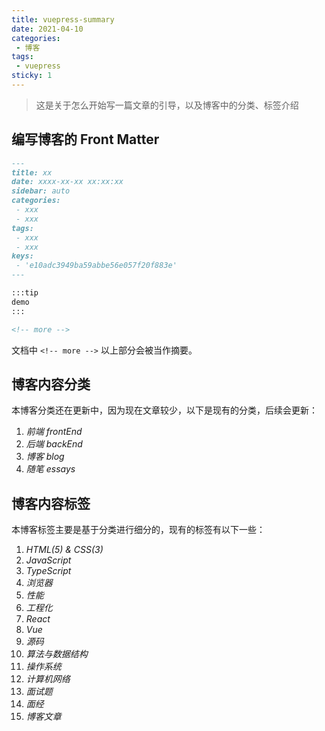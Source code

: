```yaml
---
title: vuepress-summary
date: 2021-04-10
categories:
 - 博客
tags:
 - vuepress
sticky: 1
---
```


<!-- more -->




> 这是关于怎么开始写一篇文章的引导，以及博客中的分类、标签介绍

## 编写博客的 Front Matter

```markdown
---
title: xx
date: xxxx-xx-xx xx:xx:xx
sidebar: auto
categories:
 - xxx
 - xxx
tags:
 - xxx
 - xxx
keys:
 - 'e10adc3949ba59abbe56e057f20f883e'
---

:::tip
demo
:::

<!-- more -->
```

文档中 `<!-- more -->` 以上部分会被当作摘要。



## 博客内容分类

本博客分类还在更新中，因为现在文章较少，以下是现有的分类，后续会更新：

1.  *前端  frontEnd*
2.  *后端  backEnd*
4.  *博客  blog*
5.  *随笔  essays*



## 博客内容标签

本博客标签主要是基于分类进行细分的，现有的标签有以下一些：

1.  *HTML(5) & CSS(3)*
2.  *JavaScript*
3.  *TypeScript*
4.  *浏览器*
5.  *性能*
6.  *工程化*
7.  *React*
8.  *Vue*
9.  *源码*
10.  *算法与数据结构*
11.  *操作系统*
12.  *计算机网络*
13.  *面试题*
14.  *面经*
15.  *博客文章*

